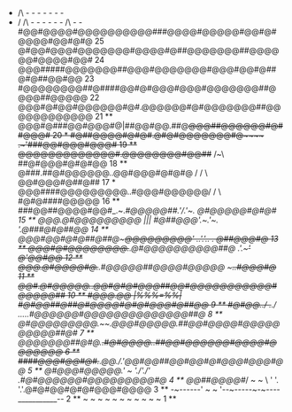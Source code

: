   - /\ -  -        -       -     -      -    -          
 - /  \/\  -    -     -  -    -   -  /\   -     -       
#@@#@@@@#@@@@@@@@@@###@@@@#@@@@@#@@#@#@@@@#@@#@#@  25 
@#@@#@@@#@@@@@@@#@@@@#@##@@@@@@@##@@@@@@#@@@@#@@#  24 
@@@#####@@@@@@@##@@@#@@@@@@@#@@@#@@#@##@#@##@@#@@  23 
#@@@@@@@@##@####@@#@#@@@#@@@#@@@@@@@##@@@@##@@@@@  22 
@@@#@#@@#@@@@@@#@#.@@@@@@#@#@@@@@@@##@@@@@@@@@@@@  21 **
@@@#@###@@#@@@#@|##@@#@@.##@~~@@@##@@@@@@#@##@@@#  20 *
#@##@@@@#@#@#.@#@#@@@@@@@#@~~~~ .~'###@@#@@@#@@@#  19 **
@@@@@@@@@@@@@#.@@@@@@@@#@@##~~ /~\ ##@#@@@#@#@#@@  18 **
@###.##@#@@@@@@..@@#@@@#@#@#@ / / \ @@#@@@#@##@##  17 *
@@@####@@@@@@@@@..#@@@#@@@@@@/ / \ \#@#@####@@@@@  16 **
###@@##@@@@#@@#_.~._#@@@@@##.'/\.'~. @#@@@@@#@#@#  15 **
@@@.@#@@@@@@@@@ ||| #@##@@@'.~.'~. \'.@###@#@##@@  14 **
@@@#@@#@#@##@##@~~~@@@@@@@@@' ..'.'.\. . @##@@@#@  13 **
@@@#@#@@@@@@@@.~~.@#@@@@@@@@@@##@ .'.~~~' @'@@#@@  12 **
@@@.@#@@@@#@.~~.#@@@@@##@@@@#@@@@@  ~~~~~..#@@@#@  11 **
@@#.@#@@@@@.~~.@@#@#@#@@@##@@#@@@@@@@@@@@#@@@@@##  10 **
#@@@.@@ _|%%%=%%|_ #@#@@##@##@#@@@@#@#@#@@@#@##@@   9 **
#@#@@../  \.~~./  \.....#@@@@@@#@@@@@@@@@@@@@@##@   8 **
@#@@@@@@@@@.~~.@@@#@@@@@.##@@#@@@@#@@@@@@@@@@##@#   7 **
@@@@@@@##@#@.~~.#@#@@@@..##@@#@@@@@@#@@@@#@@@@@@@   6 **
####@@@#@@#@#.~~.@@./\.'@@#@@##@@#@@#@#@@@#@@@#@@   5 **
@#@@@#@@@@@.' ~  './\'./\' .#@#@@@@@@#@@@@@@@@@#@   4 **
@@##@@@@#_/ ~   ~  \ ' '. '.'.@#@#@@#@#@#@@@#@@@@   3 **
-~------'    ~    ~ '--~-----~-~----___________--   2 **
  ~    ~  ~      ~     ~ ~   ~     ~  ~  ~   ~      1 **
